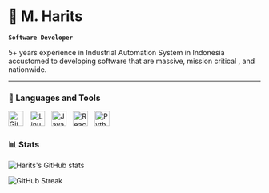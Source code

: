 # 🐳 M. Harits

**`Software Developer`**

5+ years experience in Industrial Automation System in Indonesia
accustomed to developing software that are massive, mission critical , and nationwide.

---
### 🧰 Languages and Tools

<img align="left" alt="Git" width="30px" style="padding-right:10px;" src="https://cdn.jsdelivr.net/gh/devicons/devicon/icons/git/git-original.svg" />
<img align="left" alt="Linux" width="30px" style="padding-right:10px;" src="https://cdn.jsdelivr.net/gh/devicons/devicon/icons/linux/linux-original.svg" />
<img align="left" alt="JavaScript" width="30px" style="padding-right:10px;" src="https://cdn.jsdelivr.net/gh/devicons/devicon/icons/javascript/javascript-plain.svg" />
<img align="left" alt="React" width="30px" style="padding-right:10px;" src="https://cdn.jsdelivr.net/gh/devicons/devicon/icons/react/react-original.svg" />
<img align="left" alt="Python" width="30px" style="padding-right:10px;" src="https://cdn.jsdelivr.net/gh/devicons/devicon/icons/python/python-plain.svg" />
<br />

#
### 📊 Stats

![Harits's GitHub stats](https://github-readme-stats.vercel.app/api?username=MHaritss&show_icons=true&theme=gruvbox)

![GitHub Streak](https://streak-stats.demolab.com?user=MHaritss&theme=gruvbox&border_radius=4.5)

#
